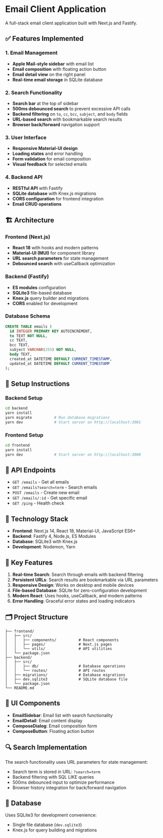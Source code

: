# Email Client Application

A full-stack email client application built with Next.js and Fastify.

## ✅ Features Implemented

### 1. Email Management
- **Apple Mail-style sidebar** with email list
- **Email composition** with floating action button
- **Email detail view** on the right panel
- **Real-time email storage** in SQLite database

### 2. Search Functionality  
- **Search bar** at the top of sidebar
- **500ms debounced search** to prevent excessive API calls
- **Backend filtering** on `to`, `cc`, `bcc`, `subject`, and `body` fields
- **URL-based search** with bookmarkable search results
- **Browser back/forward** navigation support

### 3. User Interface
- **Responsive Material-UI design**
- **Loading states** and error handling
- **Form validation** for email composition
- **Visual feedback** for selected emails

### 4. Backend API
- **RESTful API** with Fastify
- **SQLite database** with Knex.js migrations
- **CORS configuration** for frontend integration
- **Email CRUD operations**

## 🏗️ Architecture

### Frontend (Next.js)
- **React 18** with hooks and modern patterns
- **Material-UI (MUI)** for component library
- **URL search parameters** for state management
- **Debounced search** with useCallback optimization

### Backend (Fastify)
- **ES modules** configuration
- **SQLite3** file-based database
- **Knex.js** query builder and migrations
- **CORS** enabled for development

### Database Schema
```sql
CREATE TABLE emails (
  id INTEGER PRIMARY KEY AUTOINCREMENT,
  to TEXT NOT NULL,
  cc TEXT,
  bcc TEXT,
  subject VARCHAR(255) NOT NULL,
  body TEXT,
  created_at DATETIME DEFAULT CURRENT_TIMESTAMP,
  updated_at DATETIME DEFAULT CURRENT_TIMESTAMP
);
```

## 🚀 Setup Instructions

### Backend Setup
```bash
cd backend
yarn install
yarn migrate          # Run database migrations
yarn dev              # Start server on http://localhost:3001
```

### Frontend Setup
```bash
cd frontend
yarn install
yarn dev              # Start server on http://localhost:3000
```

## 📡 API Endpoints

- `GET /emails` - Get all emails
- `GET /emails?search=term` - Search emails
- `POST /emails` - Create new email
- `GET /emails/:id` - Get specific email
- `GET /ping` - Health check

## 🔧 Technology Stack

- **Frontend**: Next.js 14, React 18, Material-UI, JavaScript ES6+
- **Backend**: Fastify 4, Node.js, ES Modules
- **Database**: SQLite3 with Knex.js
- **Development**: Nodemon, Yarn

## 🎯 Key Features

1. **Real-time Search**: Search through emails with backend filtering
2. **Persistent URLs**: Search results are bookmarkable via URL parameters
3. **Responsive Design**: Works on desktop and mobile devices
4. **File-based Database**: SQLite for zero-configuration development
5. **Modern React**: Uses hooks, useCallback, and modern patterns
6. **Error Handling**: Graceful error states and loading indicators

## 🗂️ Project Structure

```
├── frontend/
│   ├── src/
│   │   ├── components/          # React components
│   │   ├── pages/               # Next.js pages
│   │   └── utils/               # API utilities
│   └── package.json
├── backend/
│   ├── src/
│   │   ├── db/                  # Database operations
│   │   └── routes/              # API routes
│   ├── migrations/              # Database migrations
│   ├── dev.sqlite3              # SQLite database file
│   └── package.json
└── README.md
```

## 🎨 UI Components

- **EmailSidebar**: Email list with search functionality
- **EmailDetail**: Email content display
- **ComposeDialog**: Email composition form
- **ComposeButton**: Floating action button

## 🔍 Search Implementation

The search functionality uses URL parameters for state management:
- Search term is stored in URL: `?search=term`
- Backend filtering with SQL LIKE queries
- 500ms debounced input to optimize performance
- Browser history integration for back/forward navigation

## 💾 Database

Uses SQLite3 for development convenience:
- Single file database (`dev.sqlite3`)
- Knex.js for query building and migrations
